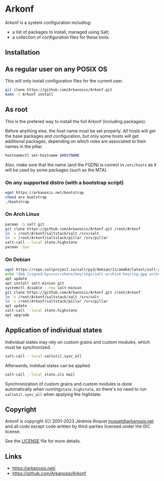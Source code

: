 # Arkonf

Arkonf is a system configuration including:
* a list of packages to install, managed using Salt;
* a collection of configuration files for these tools.

## Installation

## As regular user on any POSIX OS

This will only install configuration files for the current user.

```sh
git clone https://github.com/Arkanosis/Arkonf.git
make -C Arkonf install
```

## As root

This is the prefered way to install the full Arkonf (including packages).

Before anything else, the host name must be set properly. All hosts will get
the base packages and configuration, but only some hosts will get additional
packages, depending on which roles are associated to their names in the pillar.

```sh
hostnamectl set-hostname $HOSTNAME
```

Also, make sure that the name (and the FQDN) is correct in `/etc/hosts` as it
will be used by some packages (such as the MTA).

### On any supported distro (with a bootstrap script)

```sh
wget https://arkanosis.net/bootstrap
chmod a+x bootstrap
./bootstrap
```

### On Arch Linux

```sh
pacman -S salt git
git clone https://github.com/Arkanosis/Arkonf.git /root/Arkonf
ln -s /root/Arkonf/saltstack/salt /srv/salt
ln -s /root/Arkonf/saltstack/pillar /srv/pillar
salt-call --local state.highstate
pacman -Syu
```

### On Debian

```sh
wget https://repo.saltproject.io/salt/py3/debian/11/amd64/latest/salt-archive-keyring.gpg -O /usr/share/keyrings/salt-archive-keyring.gpg
echo "deb [signed-by=/usr/share/keyrings/salt-archive-keyring.gpg arch=amd64] https://repo.saltproject.io/salt/py3/debian/11/amd64/latest bullseye main" > /etc/apt/sources.list.d/salt.list
apt update
apt install salt-minion git
systemctl disable --now salt-minion
git clone https://github.com/Arkanosis/Arkonf.git /root/Arkonf
ln -s /root/Arkonf/saltstack/salt /srv/salt
ln -s /root/Arkonf/saltstack/pillar /srv/pillar
apt update
salt-call --local state.highstate
apt upgrade
```

## Application of individual states

Individual states may rely on custom grains and custom modules, which
must be synchronized.

```sh
salt-call --local saltutil.sync_all
```

Afterwards, indidual states can be applied.

```sh
salt-call --local state.sls mail
```

Synchronization of custom grains and custom modules is done automatically when
running`state.highstate`, so there's no need to run `saltutil.sync_all` when
applying the highstate.

## Copyright

Arkonf is copyright (C) 2001-2023 Jérémie Roquet <jroquet@arkanosis.net> and
all code except code written by third-parties licensed under the ISC license.

See the [LICENSE](/LICENSE) file for more details.

## Links

* https://arkanosis.net/
* https://github.com/Arkanosis/Arkonf
